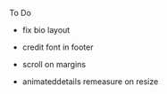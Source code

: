 To Do

- fix bio layout
- credit font in footer
- scroll on margins

- animateddetails remeasure on resize


